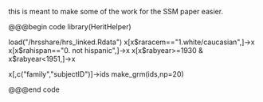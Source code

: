 this is meant to make some of the work for the SSM paper easier.

@@@begin code
library(HeritHelper)

load("/hrsshare/hrs_linked.Rdata")
x[x$raracem=="1.white/caucasian",]->x
x[x$rahispan=="0. not hispanic",]->x
x[x$rabyear>=1930 & x$rabyear<1951,]->x

x[,c("family","subjectID")]->ids
make_grm(ids,np=20)

@@@end code


